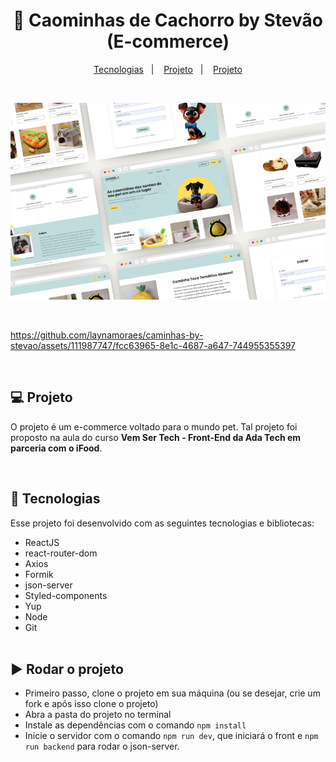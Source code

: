 <h1 align="center"> 🐶 Caominhas de Cachorro by Stevão (E-commerce) </h1>

<p align="center">
  <a href="#-tecnologias">Tecnologias</a>&nbsp;&nbsp;&nbsp;|&nbsp;&nbsp;&nbsp;
  <a href="#-projeto">Projeto</a>&nbsp;&nbsp;&nbsp;|&nbsp;&nbsp;&nbsp;
  <a href="#-rodar-o-projeto">Projeto</a>
</p>

<br>

<p align="center">
  <img alt="Preview do projeto" src="./src/assets/preview.png">
</p>

<br>


https://github.com/laynamoraes/caminhas-by-stevao/assets/111987747/fcc63965-8e1c-4687-a647-744955355397


<br>

## 💻 Projeto

O projeto é um e-commerce voltado para o mundo pet. Tal projeto foi proposto na aula do curso **Vem Ser Tech - Front-End da Ada Tech em parceria com o iFood**.

<br>

## 🚀 Tecnologias

Esse projeto foi desenvolvido com as seguintes tecnologias e bibliotecas:

- ReactJS
- react-router-dom
- Axios
- Formik
- json-server
- Styled-components
- Yup
- Node
- Git
  <br><br>

## ▶ Rodar o projeto

- Primeiro passo, clone o projeto em sua máquina (ou se desejar, crie um fork e após isso clone o projeto)
- Abra a pasta do projeto no terminal
- Instale as dependências com o comando `npm install`
- Inicie o servidor com o comando `npm run dev`, que iniciará o front e `npm run backend` para rodar o json-server.
